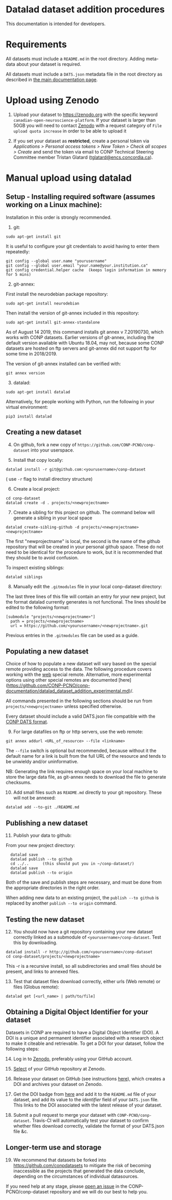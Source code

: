 # Datalad dataset addition procedures

This documentation is intended for developers.

# Requirements

All datasets must include a `README.md` in the root directory.
Adding meta-data about your dataset is required. 

All datasets must include a `DATS.json` metadata file in the root directory as described in [the main documentation page](https://github.com/CONP-PCNO/conp-documentation/blob/master/CONP_main_data_documentation.htm).


# Upload using Zenodo

1. Upload your dataset to https://zenodo.org with the specific keyword `canadian-open-neuroscience-platform`.  If your dataset is larger than 50GB you will need to contact [Zenodo](https://zenodo.org/support) with a request category of `File upload quota increase` in order to be able to upload it
    
2. If you set your dataset as **restricted**, create a personal token via *Applications > Personal access tokens > New Token > Check all scopes > Create* and send the token via email to CONP Technical Steering Committee member Tristan Glatard (tglatard@encs.concordia.ca).

# Manual upload using datalad

## Setup - Installing required software (assumes working on a Linux machine):

Installation in this order is strongly recommended.

1. git:

```sudo apt-get install git```

It is useful to configure your git credentials to avoid having to enter them repeatedly:

```
git config --global user.name "yourusername" 
git config --global user.email "your.name@your.institution.ca"
git config credential.helper cache  (keeps login information in memory for 5 mins)
```


2.  git-annex:

First install the neurodebian package repository:

```sudo apt-get install neurodebian```

Then install the version of git-annex included in this repository:

```sudo apt-get install git-annex-standalone```

As of August 14 2019, this command installs git annex v 7.20190730, which works with CONP datasets. Earlier versions of git-annex, including the default version available with Ubuntu 18.04, may not, because some CONP datasets are hosted on ftp servers and git-annex did not support ftp for some time in 2018/2019.

The version of git-annex installed can be verified with:

```git annex version```


3. datalad:

```sudo apt-get install datalad```

Alternatively, for people working with Python, run the following in your virtual environment:

```pip3 install datalad```


## Creating a new dataset


4. On github, fork a new copy of ```https://github.com/CONP-PCNO/conp-dataset``` into your userspace.

5. Install that copy locally:

```datalad install -r git@github.com:<yourusername>/conp-dataset```

( use ```-r``` flag to install directory structure)

6. Create a local project:

```
cd conp-dataset
datalad create -d . projects/<newprojectname>
```

7. Create a sibling for this project on github. The command below will generate a sibling in your local space

```datalad create-sibling-github -d projects/<newprojectname> <newprojectname>```

The first "newprojectname" is local, the second is the name of the github repository that will be created in your personal github space.  These do not need to be identical for the procedure to work, but it is recommended that they should be to avoid confusion.

To inspect existing siblings: 
  
 ```datalad siblings```


8. Manually edit the ```.gitmodules``` file in your local conp-dataset directory:

The last three lines of this file will contain an entry for your new project, but the format datalad currently generates is not functional.  The lines should be edited to the following format:

```
[submodule "projects/<newprojectname>"]
  path = projects/<newprojectname>
  url = https://github.com/<yourusername>/<newprojectname>.git
```

Previous entries in the ```.gitmodules``` file can be used as a guide.

## Populating a new dataset

Choice of how to populate a new dataset will vary based on the special remote providing access to the data. The following procedure covers working with the [web](https://git-annex.branchable.com/tips/using_the_web_as_a_special_remote/) special remote. Alternative, more experimental options using other special remotes are documented [here] (https://github.com/CONP-PCNO/conp-documentation/datalad_dataset_addition_experimental.md)/.


All commands presented in the following sections should be run from ```projects/<newprojectname>``` unless specified otherwise.

Every dataset should include a valid DATS.json file compatible with the [CONP DATS format](https://github.com/CONP-PCNO/conp-documentation/CONP_DATS_field.md).

9. For large datafiles on ftp or http servers, use the web remote:
        
```
git annex addurl <URL_of_resource> --file <linkname>
```

The ```--file``` switch is optional but recommended, because without it the default name for a link is built from the full URL of the resource and tends to be unwieldy and/or uninformative.

NB: Generating the link requires enough space on your local machine to store the large data file, as git-annex needs to download the file to generate checksums.
              
10. Add small files such as ```README.md``` directly to your git repository. These will not be annexed:

```
datalad add --to-git ./README.md
```
              
## Publishing a new dataset 

11. Publish your data to github:

From your new project directory:

```
  datalad save
  datalad publish --to github
  cd ../..		(this should put you in ~/conp-dataset/)
  datalad save
  datalad publish --to origin
```

Both of the save and publish steps are necessary, and must be done from the appropriate directories in the right order.

When adding new data to an existing project, the ```publish --to github``` is replaced by another ```publish --to origin``` command.

## Testing the new dataset

12. You should now have a git repository containing your new dataset correctly linked as a submodule of ```<yourusername>/conp-dataset```.  Test this by downloading.

```
datalad install -r http://github.com/<yourusername>/conp-dataset
cd conp-dataset/projects/<newprojectname>
```

This -r is a recursive install, so all subdirectories and small files should be present, and links to annexed files.

13.  Test that dataset files download correctly, either urls (Web remote) or files (Globus remote):

```datalad get [<url_name> | path/to/file]```


## Obtaining a Digital Object Identifier for your dataset

Datasets in CONP are required to have a Digital Object Identifier (DOI). A DOI is a unique and permanent identifier associated with a research object to make it citeable and retrievable. To get a DOI for your dataset, follow the following steps:

14. Log in to [Zenodo](https://zenodo.org), preferably using your GitHub account.

15. [Select](https://zenodo.org/account/settings/github) of your GitHub repository at Zenodo.

16. Release your dataset on GitHub (see instructions [here](https://help.github.com/en/articles/creating-releases)), which creates a DOI and archives your dataset on Zenodo. 

17. Get the DOI badge from [here](https://zenodo.org/account/settings/github/) and add it to the `README.md` file of your dataset, and add its value to the *identifier* field of your `DATS.json` file. This links to the DOI associated with the latest release of your dataset. 

18.  Submit a pull request to merge your dataset with ```CONP-PCNO/conp-dataset```.  Travis-CI will automatically test your dataset to confirm whether files download correctly, validate the format of your DATS.json file &c.

## Longer-term use and storage

19.  We recommend that datasets be forked into https://github.com/conpdatasets to mitigate the risk of becoming inaccessible as the projects that generated the data conclude, depending on the circumstances of individual datasources.

If you need help at any stage, please [open an issue](https://github.com/CONP-PCNO/conp-dataset/issues/new/choose) in
the CONP-PCNO/conp-dataset repository and we will do our best to help you.

